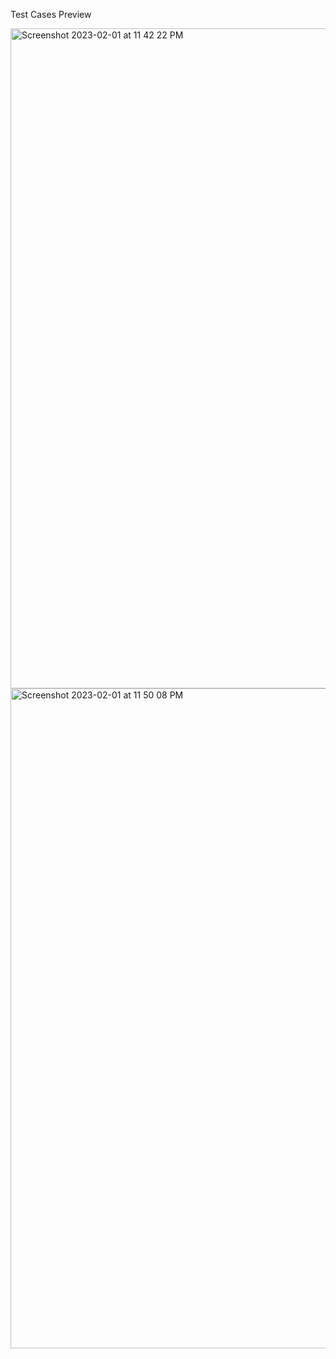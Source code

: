 Test Cases Preview

<img width="1056" alt="Screenshot 2023-02-01 at 11 42 22 PM" src="https://user-images.githubusercontent.com/102364606/216130006-6aad37b8-fd1e-4b46-9141-f0df3e3f4be6.png">
<img width="1056" alt="Screenshot 2023-02-01 at 11 50 08 PM" src="https://user-images.githubusercontent.com/102364606/216130026-abb5a48e-0af7-4c16-b566-090d7b3a605f.png">
